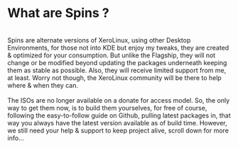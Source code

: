 # What are Spins ?
<br />
Spins are alternate versions of XeroLinux, using other Desktop Environments, for those not into KDE but enjoy my tweaks, they are created & optimized for your consumption. But unlike the Flagship, they will not change or be modified beyond updating the packages underneath keeping them as stable as possible. Also, they will receive limited support from me, at least. Worry not though, the <span>XeroLinux</span> community will be there to help where & when they can.
<br /><br />
The ISOs are no longer available on a donate for access model. So, the only way to get them now, is to build them yourselves, for free of course, following the easy-to-follow guide on <span>Github</span>, pulling latest packages in, that way you always have the latest version available as of build time. However, we still need your help & support to keep project alive, scroll down for more info...
